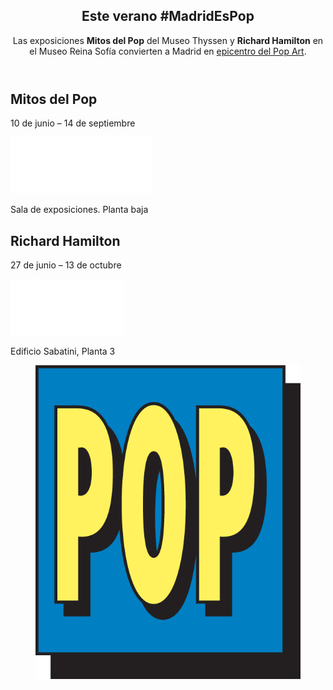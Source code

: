 <section>
  <div class="container inner-top-sm">
    <div class="row">
      <div class="col-md-10 center-block text-center">
        <header>
          <h1>Este verano #MadridEsPop</h1>
          <p>Las exposiciones <strong>Mitos del Pop</strong> del Museo Thyssen y <strong>Richard Hamilton</strong> en el Museo Reina Sofía convierten a Madrid en <a href="">epicentro del Pop Art</a>.</p>
        </header>
      </div>
    </div>
    <div class="row inner-top-xs">
      <div class="col-md-6">
        <div class="row">
          <div class="col-md-6 inner-xs">
            <h2 class="single-block">Mitos del Pop</h2>
            <p>10 de junio – 14 de septiembre</p>
            <p><img src="assets/images/img.logo-museo-thyssen.png" alt="MUSEO THYSSEN-BORNEMISZA" class="img-responsive"></p>
            <p class="text-small">Sala de exposiciones. Planta baja</p>
          </div>
          <div class="col-md-6 inner-xs">
            <h2 class="single-block">Richard Hamilton</h2>
            <p>27 de junio – 13 de octubre </p>
            <p><img src="assets/images/img.logo-museo-reina-sofia.png" class="img-responsive" alt="MUSEO NACIONAL CENTRO DE ARTE REINA SOFÍA"></p>
            <p class="text-small">Edificio Sabatini, Planta 3</p>
          </div>
        </div>
      </div>
      <div class="col-md-6 inner-left-xs">
        <figure class="inner-bottom-xs"><img src="assets/images/img.pop.png" alt="POP" class="img-responsive"></figure>
      </div>
    </div>
  </div>
</section>